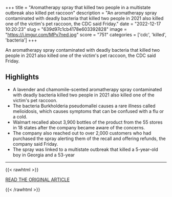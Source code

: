 +++
title = "Aromatherapy spray that killed two people in a multistate outbreak also killed pet raccoon"
description = "An aromatherapy spray contaminated with deadly bacteria that killed two people in 2021 also killed one of the victim's pet raccoon, the CDC said Friday."
date = "2022-12-17 10:20:23"
slug = "639d97c1cb4178e603392828"
image = "https://i.imgur.com/MPv7ned.jpg"
score = "751"
categories = ['cdc', 'killed', 'bacteria']
+++

An aromatherapy spray contaminated with deadly bacteria that killed two people in 2021 also killed one of the victim's pet raccoon, the CDC said Friday.

## Highlights

- A lavender and chamomile-scented aromatherapy spray contaminated with deadly bacteria killed two people in 2021 also killed one of the victim's pet raccoon.
- The bacteria Burkholderia pseudomallei causes a rare illness called melioidosis, which causes symptoms that can be confused with a flu or a cold.
- Walmart recalled about 3,900 bottles of the product from the 55 stores in 18 states after the company became aware of the concerns.
- The company also reached out to over 2,000 customers who had purchased the spray alerting them of the recall and offering refunds, the company said Friday.
- The spray was linked to a multistate outbreak that killed a 5-year-old boy in Georgia and a 53-year

---

{{< rawhtml >}}
  <p class="article-category">
    <a target="_blank" href="https://www.nbcnews.com/news/us-news/aromatherapy-spray-killed-two-people-multistate-outbreak-also-killed-p-rcna62100">READ THE ORIGINAL ARTICLE</a>
  </p>
{{< /rawhtml >}}
